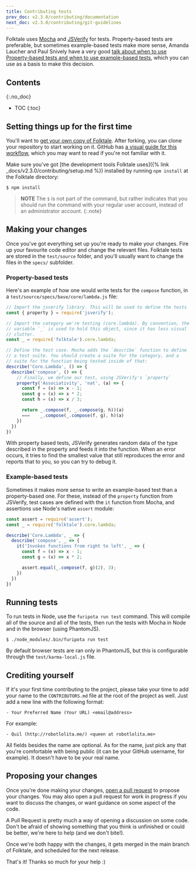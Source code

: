 ```yaml
---
title: Contributing tests
prev_doc: v2.3.0/contributing/documentation
next_doc: v2.3.0/contributing/git-guidelines
---
```


Folktale uses [Mocha](https://mochajs.org/) and
[JSVerify](https://github.com/jsverify/jsverify) for tests. Property-based tests
are preferable, but sometimes example-based tests make more sense, Amanda
Laucher and Paul Snively have a very good
[talk about when to use Property-based tests and when to use example-based tests](https://www.infoq.com/presentations/Types-Tests),
which you can use as a basis to make this decision.


## Contents
{:.no_doc}

* TOC
{:toc}


## Setting things up for the first time

You'll want to [get your own copy of Folktale](https://guides.github.com/activities/forking/). After forking, you can clone your repository to start working on it. GitHub has [a visual guide for this workflow](https://guides.github.com/introduction/flow/), which you may want to read if you're not familiar with it.

Make sure you've got [the development tools Folktale uses]({% link _docs/v2.3.0/contributing/setup.md %}) installed by running `npm install` at the Folktale directory:

    $ npm install

> **NOTE**
> The `$` is not part of the command, but rather indicates that you should run the command with your regular user account, instead of an administrator account.
{:.note}


## Making your changes

Once you've got everything set up you're ready to make your changes. Fire up your favourite code editor and change the relevant files. Folktale tests are stored in the `test/source` folder, and you'll usually want to change the files in the `specs/` subfolder.


### Property-based tests

Here's an example of how one would write tests for the `compose` function, in a
`test/source/specs/base/core/lambda.js` file:

```js
// Import the jsverify library. This will be used to define the tests
const { property } = require('jsverify');

// Import the category we're testing (core.lambda). By convention, the
// variable `_` is used to hold this object, since it has less visual
// clutter.
const _ = require('folktale').core.lambda;

// Define the test case. Mocha adds the `describe` function to define
// a test suite. You should create a suite for the category, and a
// suite for the function being tested inside of that:
describe('Core.Lambda', () => {
  describe('compose', () => {
    // Finally, we define our test, using JSVerify's `property`
    property('Associativity', 'nat', (a) => {
      const f = (x) => x - 1;
      const g = (x) => x * 2;
      const h = (x) => x / 3;

      return _.compose(f, _.compose(g, h))(a)
      ===    _.compose(_.compose(f, g), h)(a)
    })
  })
})
```

With property based tests, JSVerify generates random data of the type described
in the property and feeds it into the function. When an error occurs, it tries
to find the smallest value that still reproduces the error and reports that to
you, so you can try to debug it.


### Example-based tests

Sometimes it makes more sense to write an example-based test than a
property-based one. For these, instead of the `property` function from JSVerify,
test cases are defined with the `it` function from Mocha, and assertions use
Node's native `assert` module:

```js
const assert = require('assert');
const _ = require('folktale').core.lambda;

describe('Core.Lambda', _ => {
  describe('compose', _ => {
    it('Invokes functions from right to left', _ => {
      const f = (x) => x - 1;
      const g = (x) => x * 2;

      assert.equal(_.compose(f, g)(2), 3);
    })
  })
})
```


## Running tests

To run tests in Node, use the `furipota run test` command. This will compile all of the source and all of the tests, then run the tests with Mocha in Node and in the browser (using PhantomJS).

    $ ./node_modules/.bin/furipota run test

By default browser tests are ran only in PhantomJS, but this is configurable through the `test/karma-local.js` file.


## Crediting yourself

If it's your first time contributing to the project, please take your time to add your name to the `CONTRIBUTORS.md` file at the root of the project as well. Just add a new line with the following format:

    - Your Preferred Name (Your URL) <email@address>

For example:

    - Quil (http://robotlolita.me/) <queen at robotlolita.me>

All fields besides the name are optional. As for the name, just pick any that you're comfortable with being public (it can be your GitHub username, for example). It doesn't have to be your real name.


## Proposing your changes

Once you're done making your changes, [open a pull request](https://help.github.com/articles/creating-a-pull-request/) to propose your changes. You may also open a pull request for work in progress if you want to discuss the changes, or want guidance on some aspect of the code.

A Pull Request is pretty much a way of opening a discussion on some code. Don't be afraid of showing something that you think is unfinished or could be better, we're here to help (and we don't bite!).

Once we're both happy with the changes, it gets merged in the main branch of Folktale, and scheduled for the next release.

That's it! Thanks so much for your help :)